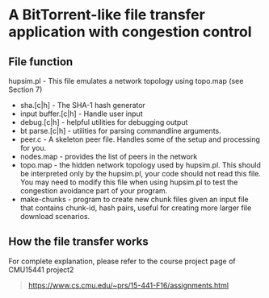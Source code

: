 #  A BitTorrent-like file transfer application with congestion control
## File function
hupsim.pl - This file emulates a network topology using topo.map (see Section 7)
- sha.[c|h] - The SHA-1 hash generator
- input buffer.[c|h] - Handle user input
- debug.[c|h] - helpful utilities for debugging output
- bt parse.[c|h] - utilities for parsing commandline arguments.
- peer.c - A skeleton peer file. Handles some of the setup and processing for you.
- nodes.map - provides the list of peers in the network
- topo.map - the hidden network topology used by hupsim.pl. This should be interpreted only by the hupsim.pl,
your code should not read this file. You may need to modify this file when using hupsim.pl to test the congestion
avoidance part of your program.
- make-chunks - program to create new chunk files given an input file that contains chunk-id, hash pairs, useful
for creating more larger file download scenarios.
## How the file transfer works
For complete explanation, please refer to the course project page of CMU15441 project2 
> https://www.cs.cmu.edu/~prs/15-441-F16/assignments.html
